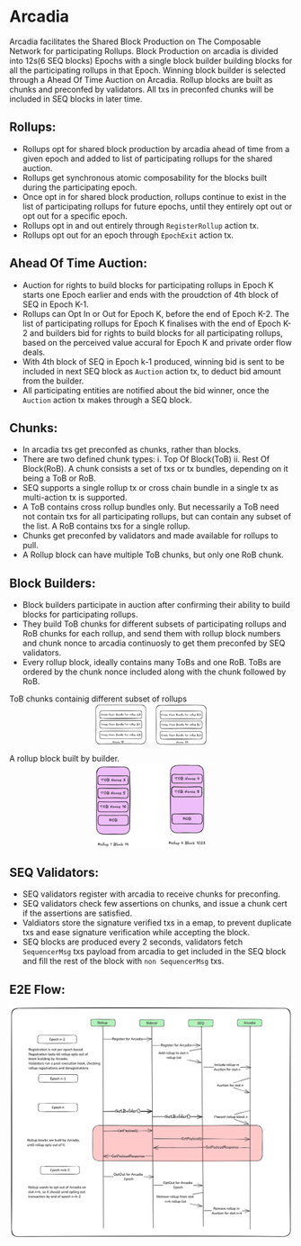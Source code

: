 # Arcadia

Arcadia facilitates the Shared Block Production on The Composable Network for participating Rollups. Block Production on arcadia is divided into 12s(6 SEQ blocks) Epochs with a single block builder building blocks for all the participating rollups in that Epoch. Winning block builder is selected through a Ahead Of Time Auction on Arcadia. Rollup blocks are built as chunks and preconfed by validators. All txs in preconfed chunks will be included in SEQ blocks in later time.

## Rollups:
- Rollups opt for shared block production by arcadia ahead of time from a given epoch and added to list of participating rollups for the shared auction.
- Rollups get synchronous atomic composability for the blocks built during the participating epoch.
- Once opt in for shared block production, rollups continue to exist in the list of participating rollups for future epochs, until they entirely opt out or opt out for a specific epoch.
- Rollups opt in and out entirely through `RegisterRollup` action tx.
- Rollups opt out for an epoch through `EpochExit` action tx.

## Ahead Of Time Auction:
- Auction for rights to build blocks for participating rollups in Epoch K starts one Epoch earlier and ends with the proudction of 4th block of SEQ in Epoch K-1.
- Rollups can Opt In or Out for Epoch K, before the end of Epoch K-2. The list of participating rollups for Epoch K finalises with the end of Epoch K-2 and builders bid for rights to build blocks for all participating rollups, based on the perceived value accural for Epoch K and private order flow deals.
- With 4th block of SEQ in Epoch k-1 produced, winning bid is sent to be included in next SEQ block as `Auction` action tx, to deduct bid amount from the builder.
- All participating entities are notified about the bid winner, once the `Auction` action tx makes through a SEQ block.

## Chunks:
- In arcadia txs get preconfed as chunks, rather than blocks. 
- There are two defined chunk types: i. Top Of Block(ToB) ii. Rest Of Block(RoB). A chunk consists a set of txs or tx bundles, depending on it being a ToB or RoB.
- SEQ supports a single rollup tx or cross chain bundle in a single tx as multi-action tx is supported.
- A ToB contains cross rollup bundles only. But necessarily a ToB need not contain txs for all participating rollups, but can contain any subset of the list. A RoB contains txs for a single rollup.
- Chunks get preconfed by validators and made available for rollups to pull.
- A Rollup block can have multiple ToB chunks, but only one RoB chunk. 

## Block Builders:
- Block builders participate in auction after confirming their ability to build blocks for participating rollups.
- They build ToB chunks for different subsets of participating rollups and RoB chunks for each rollup, and send them with rollup block numbers and chunk nonce to arcadia continuosly to get them preconfed by SEQ validators.
- Every rollup block, ideally contains many ToBs and one RoB. ToBs are ordered by the chunk nonce included along with the chunk followed by RoB.

ToB chunks containig different subset of rollups
<img src="./assets/tob.png" style="display: block; margin: auto; max-width: 40%;">

A rollup block built by builder.
<img src="./assets/rollup_block.png" style="display: block; margin: auto; max-width: 40%;">
## SEQ Validators:
- SEQ validators register with arcadia to receive chunks for preconfing.
- SEQ validators check few assertions on chunks, and issue a chunk cert if the assertions are satisfied. 
- Valdiators store the signature verified txs in a emap, to prevent duplicate txs and ease signature verification while accepting the block.
- SEQ blocks are produced every 2 seconds, validators fetch `SequencerMsg` txs payload from arcadia to get included in the SEQ block and fill the rest of the block with `non SequencerMsg` txs.

## E2E Flow:
![E2E flow](./assets/e2e.png)